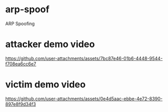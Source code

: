 # arp-spoof
ARP Spoofing

# attacker demo video
https://github.com/user-attachments/assets/7bc87e46-01b6-4448-9544-f708ea6cc6e7

# victim demo video
https://github.com/user-attachments/assets/0e4d5aac-ebbe-4e72-8390-897e8f9d34f3
